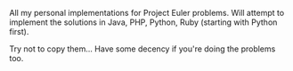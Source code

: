 All my personal implementations for Project Euler problems. Will attempt to implement the solutions in Java, PHP, Python, Ruby (starting with Python first).

Try not to copy them... Have some decency if you're doing the problems too.